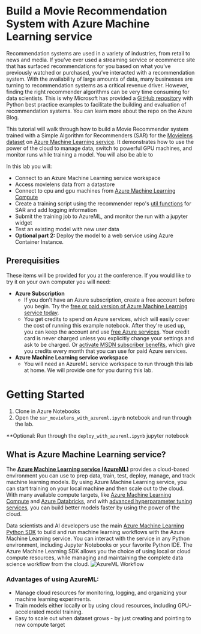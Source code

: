 # Build a Movie Recommendation System with Azure Machine Learning service
Recommendation systems are used in a variety of industries, from retail to news and media. If you’ve ever used a streaming service or ecommerce site that has surfaced recommendations for you based on what you’ve previously watched or purchased, you’ve interacted with a recommendation system. With the availability of large amounts of data, many businesses are turning to recommendation systems as a critical revenue driver. However, finding the right recommender algorithms can be very time consuming for data scientists. This is why Microsoft has provided a [GitHub repository](https://github.com/Microsoft/Recommenders) with Python best practice examples to facilitate the building and evaluation of recommendation systems. You can learn more about the repo on the Azure Blog.

This tutorial will walk through how to build a Movie Recommender system trained with a Simple Algorithm for Recommenders (SAR) for the [Movielens dataset](https://grouplens.org/datasets/movielens/) on [Azure Machine Learning service](https://docs.microsoft.com/azure/machine-learning/service/overview-what-is-azure-ml). It demonstrates how to use the power of the cloud to manage data, switch to powerful GPU machines, and monitor runs while training a model. You will also be able to 

In this lab you will: 
- Connect to an Azure Machine Learning service workspace
- Access movielens data from a datastore
- Connect to cpu and gpu machines from [Azure Machine Learning Compute](https://docs.microsoft.com/en-us/azure/machine-learning/service/how-to-set-up-training-targets#amlcompute)
- Create a training script using the recommender repo's [util functions](https://github.com/Microsoft/Recommenders/tree/master/reco_utils) for SAR and add logging information
- Submit the training job to AzureML, and monitor the run with a jupyter widget
- Test an existing model with new user data
- **Optional part 2:** Deploy the model to a web service using Azure Container Instance. 

## Prerequisities
These items will be provided for you at the conference. If you would like to try it on your own computer you will need:
   - **Azure Subscription**
     - If you don’t have an Azure subscription, create a free account before you begin. Try the [free or paid version of Azure Machine Learning service today](https://azure.microsoft.com/en-us/free/services/machine-learning/).
     - You get credits to spend on Azure services, which will easily cover the cost of running this example notebook. After they're used up, you can keep the account and use [free Azure services](https://azure.microsoft.com/en-us/free/). Your credit card is never charged unless you explicitly change your settings and ask to be charged. Or [activate MSDN subscriber benefits](https://azure.microsoft.com/en-us/pricing/member-offers/credit-for-visual-studio-subscribers/), which give you credits every month that you can use for paid Azure services.
   - **Azure Machine Learning service workspace**
     - You will need an AzureML service workspace to run through this lab at home. We will provide one for you during this lab. 


# Getting Started
1. Clone in Azure Notebooks
2. Open the `sar_movielens_with_azureml.ipynb` notebook and run through the lab.

**Optional: Run through the `deploy_with_azureml.ipynb` jupyter notebook


## What is Azure Machine Learning service?
The **[Azure Machine Learning service (AzureML)](https://docs.microsoft.com/azure/machine-learning/service/overview-what-is-azure-ml)** provides a cloud-based environment you can use to prep data, train, test, deploy, manage, and track machine learning models. By using Azure Machine Learning service, you can start training on your local machine and then scale out to the cloud. With many available compute targets, like [Azure Machine Learning Compute](https://docs.microsoft.com/en-us/azure/machine-learning/service/how-to-set-up-training-targets#amlcompute) and [Azure Databricks](https://docs.microsoft.com/en-us/azure/azure-databricks/what-is-azure-databricks), and with [advanced hyperparameter tuning services](https://docs.microsoft.com/en-us/azure/machine-learning/service/how-to-tune-hyperparameters), you can build better models faster by using the power of the cloud.

Data scientists and AI developers use the main [Azure Machine Learning Python SDK](https://docs.microsoft.com/en-us/python/api/overview/azure/ml/intro?view=azure-ml-py) to build and run machine learning workflows with the Azure Machine Learning service. You can interact with the service in any Python environment, including Jupyter Notebooks or your favorite Python IDE. The Azure Machine Learning SDK allows you the choice of using local or cloud compute resources, while managing and maintaining the complete data science workflow from the cloud.
![AzureML Workflow](https://docs.microsoft.com/en-us/azure/machine-learning/service/media/overview-what-is-azure-ml/aml.png)

### Advantages of using AzureML:
- Manage cloud resources for monitoring, logging, and organizing your machine learning experiments.
- Train models either locally or by using cloud resources, including GPU-accelerated model training.
- Easy to scale out when dataset grows - by just creating and pointing to new compute target
